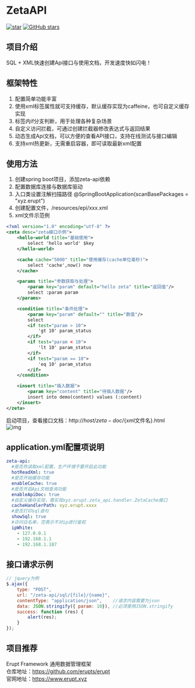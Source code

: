 # ZetaAPI
[![star](https://gitee.com/erupt/zeta-api/badge/star.svg?theme=dark)](https://gitee.com/erupt/zeta-api)
[![GitHub stars](https://img.shields.io/github/stars/erupts/zeta-api?style=social)](https://github.com/erupts/zeta-api)

## 项目介绍
SQL + XML快速创建Api接口与使用文档，开发速度快如闪电！

## 框架特性
1. 配置简单功能丰富
2. 使用xml标签属性就可支持缓存，默认缓存实现为caffeine，也可自定义缓存实现
3. 标签内if分支判断，用于处理各种复杂场景
4. 自定义访问拦截，可通过创建拦截器修改表达式与返回结果
5. 动态生成Api文档，可以方便的查看API接口，支持在线测试与接口编辑
6. 支持xml热更新，无需重启容器，即可读取最新xml配置

## 使用方法
1. 创建spring boot项目，添加zeta-api依赖
2. 配置数据库连接与数据库驱动
3. 入口类设置注解扫描路径 @SpringBootApplication(scanBasePackages = "xyz.erupt")
4. 创建配置文件，/resources/epi/xxx.xml
5. xml文件示范例
``` xml
<?xml version="1.0" encoding="utf-8" ?>
<zeta desc="zeta接口示例">
    <hello-world title="基础使用">
        select 'hello world' $key
    </hello-world>

    <cache cache="5000" title="使用缓存(cache单位毫秒)">
        select 'cache',now() now
    </cache>

    <params title="参数获取与处理">
        <param key="param" default="hello zeta" title="返回值"/>
        select :param param
    </params>

    <condition title="条件处理">
        <param key="param" default="" title="数值"/>
        select
        <if test="param > 10">
            'gt 10' param_status
        </if>
        <if test="param < 10">
            'lt 10' param_status
        </if>
        <if test="param == 10">
            'eq 10' param_status
        </if>
    </condition>

    <insert title="插入数据">
        <param key="content" title="待插入数据"/>
        insert into demo(content) values (:content)
    </insert>
</zeta>
```
启动项目，查看接口文档：http://${host}/zeta-doc/${xml文件名}.html  
![img](https://oos.erupt.xyz/zeta-doc.png)

## application.yml配置项说明
``` yaml
zeta-api:
  #是否热读取xml配置，生产环境不要开启此功能
  hotReadXml: true
  #是否开始缓存功能
  enableCache: true
  #是否开启Api文档查询功能
  enableApiDoc: true
  #自定义缓存实现，需实现xyz.erupt.zeta_api.handler.ZetaCache接口
  cacheHandlerPath: xyz.erupt.xxxx
  #是否打印sql语句
  showSql: true
  #访问白名单，空表示不对ip进行鉴权
  ipWhite:
    - 127.0.0.1
    - 192.168.1.1
    - 192.168.1.187
```

## 接口请求示例
``` javascript
// jquery为例
$.ajax({
    type: "POST",
    url: "/zeta-api/sql/{file}/{name}",
    contentType: "application/json",    //请求内容需要为json
    data: JSON.stringify({ param: 10}), //必须使用JSON.stringify
    success: function (res) {
        alert(res);
    }
});
```

## 项目推荐
Erupt Framework 通用数据管理框架  
仓库地址：https://github.com/erupts/erupt  
官网地址：https://www.erupt.xyz

